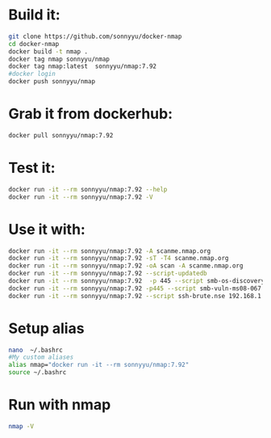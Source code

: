 # Build it:
```bash
git clone https://github.com/sonnyyu/docker-nmap
cd docker-nmap
docker build -t nmap .
docker tag nmap sonnyyu/nmap
docker tag nmap:latest  sonnyyu/nmap:7.92
#docker login
docker push sonnyyu/nmap
```
# Grab it from dockerhub:
```bash
docker pull sonnyyu/nmap:7.92
```
# Test it:
```bash
docker run -it --rm sonnyyu/nmap:7.92 --help
docker run -it --rm sonnyyu/nmap:7.92 -V
```
# Use it with:
```bash
docker run -it --rm sonnyyu/nmap:7.92 -A scanme.nmap.org
docker run -it --rm sonnyyu/nmap:7.92 -sT -T4 scanme.nmap.org
docker run -it --rm sonnyyu/nmap:7.92 -oA scan -A scanme.nmap.org
docker run -it --rm sonnyyu/nmap:7.92 --script-updatedb
docker run -it --rm sonnyyu/nmap:7.92  -p 445 --script smb-os-discovery  192.168.1.71
docker run -it --rm sonnyyu/nmap:7.92 -p445 --script smb-vuln-ms08-067 192.168.1.71
docker run -it --rm sonnyyu/nmap:7.92 --script ssh-brute.nse 192.168.1.204
```
# Setup alias
```bash
nano  ~/.bashrc
#My custom aliases
alias nmap="docker run -it --rm sonnyyu/nmap:7.92"
source ~/.bashrc 
```
# Run with nmap
```bash
nmap -V
```

